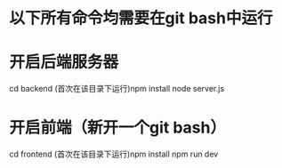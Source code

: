 # 以下所有命令均需要在git bash中运行
# 开启后端服务器
cd backend
(首次在该目录下运行)npm install
node server.js

# 开启前端（新开一个git bash）
cd frontend
(首次在该目录下运行)npm install
npm run dev